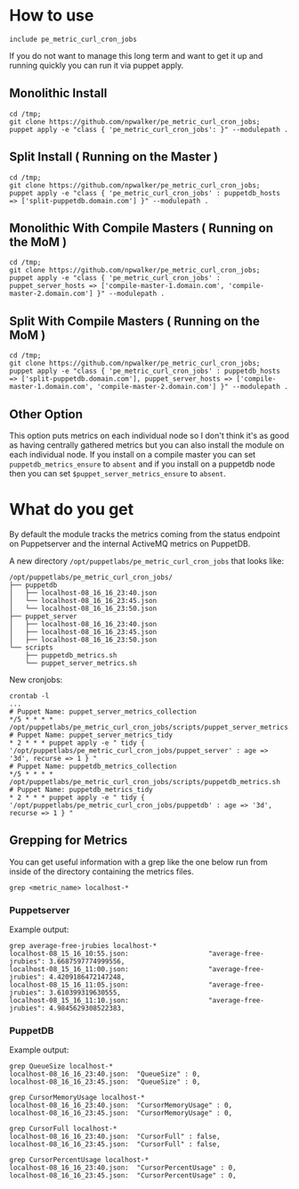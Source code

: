 # How to use

```
include pe_metric_curl_cron_jobs
```

If you do not want to manage this long term and want to get it up and running quickly you can run it via puppet apply.

## Monolithic Install

```
cd /tmp;
git clone https://github.com/npwalker/pe_metric_curl_cron_jobs;
puppet apply -e "class { 'pe_metric_curl_cron_jobs': }" --modulepath .
```

## Split Install ( Running on the Master )

```
cd /tmp;
git clone https://github.com/npwalker/pe_metric_curl_cron_jobs;
puppet apply -e "class { 'pe_metric_curl_cron_jobs' : puppetdb_hosts => ['split-puppetdb.domain.com'] }" --modulepath .
```

## Monolithic With Compile Masters ( Running on the MoM )

```
cd /tmp;
git clone https://github.com/npwalker/pe_metric_curl_cron_jobs;
puppet apply -e "class { 'pe_metric_curl_cron_jobs' : puppet_server_hosts => ['compile-master-1.domain.com', 'compile-master-2.domain.com'] }" --modulepath .
```

## Split With Compile Masters ( Running on the MoM )

```
cd /tmp;
git clone https://github.com/npwalker/pe_metric_curl_cron_jobs;
puppet apply -e "class { 'pe_metric_curl_cron_jobs' : puppetdb_hosts => ['split-puppetdb.domain.com'], puppet_server_hosts => ['compile-master-1.domain.com', 'compile-master-2.domain.com'] }" --modulepath .
```

## Other Option

This option puts metrics on each individual node so I don't think it's as good as having centrally gathered metrics but you can also install the module on each individual node.  If you install on a compile master you can set `puppetdb_metrics_ensure` to `absent` and if you install on a puppetdb node then you can set `$puppet_server_metrics_ensure` to `absent`.

# What do you get

By default the module tracks the metrics coming from the status endpoint on Puppetserver and the internal ActiveMQ metrics on PuppetDB.  

A new directory `/opt/puppetlabs/pe_metric_curl_cron_jobs` that looks like:

```
/opt/puppetlabs/pe_metric_curl_cron_jobs/
├── puppetdb
│   ├── localhost-08_16_16_23:40.json
│   └── localhost-08_16_16_23:45.json
│   └── localhost-08_16_16_23:50.json
├── puppet_server
│   ├── localhost-08_16_16_23:40.json
│   ├── localhost-08_16_16_23:45.json
│   ├── localhost-08_16_16_23:50.json
└── scripts
    ├── puppetdb_metrics.sh
    └── puppet_server_metrics.sh
```

New cronjobs:

```
crontab -l
...
# Puppet Name: puppet_server_metrics_collection
*/5 * * * * /opt/puppetlabs/pe_metric_curl_cron_jobs/scripts/puppet_server_metrics.sh
# Puppet Name: puppet_server_metrics_tidy
* 2 * * * puppet apply -e " tidy { '/opt/puppetlabs/pe_metric_curl_cron_jobs/puppet_server' : age => '3d', recurse => 1 } "
# Puppet Name: puppetdb_metrics_collection
*/5 * * * * /opt/puppetlabs/pe_metric_curl_cron_jobs/scripts/puppetdb_metrics.sh
# Puppet Name: puppetdb_metrics_tidy
* 2 * * * puppet apply -e " tidy { '/opt/puppetlabs/pe_metric_curl_cron_jobs/puppetdb' : age => '3d', recurse => 1 } "
```

## Grepping for Metrics

You can get useful information with a grep like the one below run from inside of the directory containing the metrics files.

```
grep <metric_name> localhost-*
```

### Puppetserver

Example output:

```
grep average-free-jrubies localhost-*
localhost-08_15_16_10:55.json:                    "average-free-jrubies": 3.6687597774999556,
localhost-08_15_16_11:00.json:                    "average-free-jrubies": 4.4209186472147248,
localhost-08_15_16_11:05.json:                    "average-free-jrubies": 3.610399319630555,
localhost-08_15_16_11:10.json:                    "average-free-jrubies": 4.9845629308522383,
```

### PuppetDB

Example output:

```
grep QueueSize localhost-*
localhost-08_16_16_23:40.json:  "QueueSize" : 0,
localhost-08_16_16_23:45.json:  "QueueSize" : 0,
```

```
grep CursorMemoryUsage localhost-*
localhost-08_16_16_23:40.json:  "CursorMemoryUsage" : 0,
localhost-08_16_16_23:45.json:  "CursorMemoryUsage" : 0,
```

```
grep CursorFull localhost-*
localhost-08_16_16_23:40.json:  "CursorFull" : false,
localhost-08_16_16_23:45.json:  "CursorFull" : false,
```

```
grep CursorPercentUsage localhost-*
localhost-08_16_16_23:40.json:  "CursorPercentUsage" : 0,
localhost-08_16_16_23:45.json:  "CursorPercentUsage" : 0,
```
